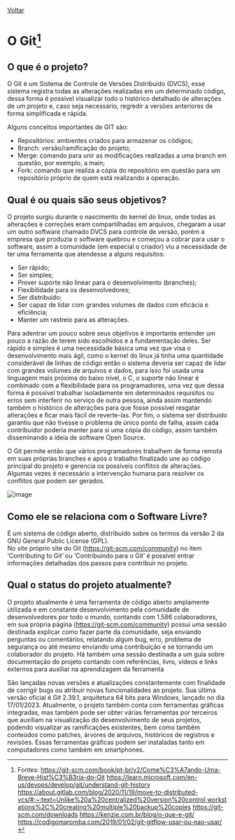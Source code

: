 [Voltar](intro.md)

# O Git[^1]

## O que é o projeto? 


O Git é um Sistema de Controle de Versões Distribuído (DVCS), esse sistema registra todas as alterações realizadas em um determinado código, dessa forma é possível visualizar todo o histórico detalhado de alterações de um projeto e, caso seja necessário, regredir a versões anteriores de forma simplificada e rápida. 

Alguns conceitos importantes de GIT são: 

- Repositórios: ambientes criados para armazenar os códigos;
- Branch: versão/ramificação do projeto;
- Merge: comando para unir as modificações realizadas a  uma branch em questão, por exemplo, a main;
- Fork: comando que realiza a cópia do repositório em questão para um repositório próprio de quem está realizando a operação.

## Qual é ou quais são seus objetivos? 

O projeto surgiu durante o nascimento do kernel do linux, onde todas as alterações e correções eram compartilhadas em arquivos, chegaram a usar um outro software chamado DVCS para controle de versão, porém a empresa que produzia o software quebrou e começou a cobrar para usar o software, assim a comunidade (em especial o criador) viu a necessidade de ter uma ferramenta que atendesse a alguns requisitos:

- Ser rápido;
- Ser simples;
- Prover suporte não linear para o desenvolvimento (branches);
- Flexibilidade para os desenvolvedores;
- Ser distribuído;
- Ser capaz de lidar com grandes volumes de dados com eficácia e eficiência;
- Manter um rastreio para as alterações.


Para adentrar um pouco sobre seus objetivos é importante entender um pouco a razão de terem sido escolhidos e a fundamentação deles. Ser rápido e simples é uma necessidade básica uma vez que visa o desenvolvimento mais ágil, como o kernel do linux já tinha uma quantidade considerável de linhas de código então o sistema deveria ser capaz de lidar com grandes volumes de arquivos e dados, para isso foi usada uma linguagem mais próxima do baixo nível, o C, o suporte não linear é combinado com a flexibilidade para os programadores, uma vez que dessa forma é possível trabalhar isoladamente em determinados requisitos ou erros sem interferir no serviço de outra pessoa, ainda assim mantendo também o histórico de alterações para que fosse possível resgatar alterações e ficar mais fácil de reverte-las. Por fim, o sistema ser distribuido garantiu que não tivesse o problema de único ponto de falha, assim cada contribuidor poderia manter para si uma cópia do código, assim também disseminando a ideia de software Open Source.


O Git permite então que vários programadores trabalhem de forma remota em suas próprias branches e após o trabalho finalizado une ao código principal do projeto e gerencia os possíveis conflitos de alterações. Algumas vezes é necessário a intervenção humana para resolver os conflitos que podem ser gerados.


![image](https://user-images.githubusercontent.com/56547429/214272903-6f55b7d7-2a8f-4ab4-a35d-b9b24ee66cf7.png)


## Como ele se relaciona com o Software Livre?

É um sistema de código aberto, distribuído sobre os termos da versão 2 da GNU General Public License (GPL).  
No site próprio site do Git (https://git-scm.com/community) no item ‘Contributing to Git’ ou ‘Contribuindo para o Git’ é possível entrar informações detalhadas dos passos para contribuir no projeto.

## Qual o status do projeto atualmente?

O projeto atualmente é uma ferramenta de código aberto amplamente utilizada e em constante desenvolvimento pela comunidade de desenvolvedores por todo o mundo, contando com 1.586 colaboradores, em sua própria página (https://git-scm.com/community) possui uma sessão destinada explicar como fazer parte da comunidade, seja enviando perguntas ou comentários, relatando algum bug, erro, problema de segurança ou até mesmo enviando uma contribuição e se tornando um colaborador do projeto. Há também uma sessão destinada a um guia sobre documentação do projeto contando com referências, livro, vídeos e links externos para auxiliar na aprendizagem da ferramenta

São lançadas novas versões e atualizações constantemente com finalidade de corrigir bugs ou atribuir novas funcionalidades ao projeto. Sua última versão oficial é Git 2.39.1, arquitetura 64 bits para Windows, lançado no dia 17/01/2023. Atualmente, o projeto também conta com ferramentas gráficas integradas, mas também pode ser obter várias ferramentas por terceiros que auxiliam na visualização do desenvolvimento de seus projetos, podendo visualizar as ramificações existentes, bem como também conteúdos como patches, árvores de arquivos, históricos de registros e revisões. Essas ferramentas gráficas podem ser instaladas tanto em computadores como também em smartphones.




[^1]: Fontes: https://git-scm.com/book/pt-br/v2/Come%C3%A7ando-Uma-Breve-Hist%C3%B3ria-do-Git 
https://learn.microsoft.com/en-us/devops/develop/git/understand-git-history 
https://about.gitlab.com/blog/2020/11/19/move-to-distributed-vcs/#:~:text=Unlike%20a%20centralized%20version%20control,workstations%2C%20creating%20multiple%20backup%20copies 
https://git-scm.com/downloads 
https://kenzie.com.br/blog/o-que-e-git/
https://codigomaromba.com/2019/01/02/git-gitflow-usar-ou-nao-usar/
